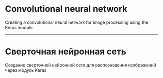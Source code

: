 # Convolutional neural network
Creating a convolutional neural network for image processing using the Keras module

----
# Сверточная нейронная сеть
Создание сверточной нейронной сети для распознования изображений через модуль Keras 

